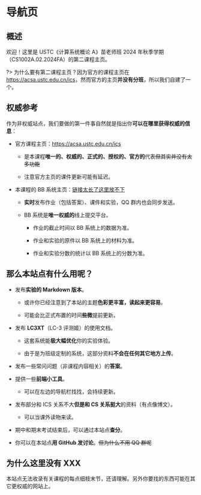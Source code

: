 # 导航页

## 概述

欢迎！这里是 USTC《计算系统概论 A》苗老师班 2024 年秋季学期（CS1002A.02.2024FA）的第二课程主页。

?> 为什么要有第二课程主页？因为官方的课程主页在 <https://acsa.ustc.edu.cn/ics>，然而官方的主页**并没有分班**，所以我们自建了一个。

## 权威参考

作为非权威站点，我们要做的第一件事自然就是指出你**可以在哪里获得权威的信息**：

- 官方课程主页：<https://acsa.ustc.edu.cn/ics>
  
  - 是本课程**唯一的、权威的、正式的、授权的、官方的**代表~~但其实并没有太多功能~~
  
  - 注意官方主页的课件更新可能有延迟。

- 本课程的 BB 系统主页：[链接太长了这里放不下](https://www.bb.ustc.edu.cn/webapps/blackboard/execute/launcher?type=Course&id=_26578_1)
  
  - **实时**发布作业（包括答案）、课件和实验，QQ 群内也会同步发送。
  
  - BB 系统是**唯一权威的**线上提交平台。
    
    - 作业的截止时间以 BB 系统上的数据为准。
    
    - 作业和实验的原件以 BB 系统上的材料为准。
    
    - 作业和实验分数的统计以 BB 系统上的分数为准。

## 那么本站点有什么用呢？

- 发布**实验的 Markdown 版本**。
  
  - 或许你已经注意到了本站的主题**色彩更丰富，读起来更容易**。
  
  - 可能会比正式布置的时间**些微**提前更新。

- 发布 **LC3XT**（LC-3 评测姬）的使用文档。
  
  - 这套系统能**极大幅优化**你的实验体验。
  
  - 由于是为班级定制的系统，这部分资料**不会在任何其它地方上传**。

- 发布一些常问问题（非课程内容相关）的**答案**。

- 提供一些**前端小工具**。
  
  - 可以在左边的导航栏找找，会持续更新。

- 发布部分和 ICS 关系不大**但是和 CS 关系挺大**的资料（有点像博文）。
  
  - 可以当课外读物来读。

- 期中和期末考试结束后，可以通过本站点**查分**。

- 你可以在本站点**用 GitHub 发讨论**。~~但为什么不用 QQ 群呢~~

## 为什么这里没有 XXX

本站点无法收录有关课程的每点细枝末节，还请理解。另外你要找的东西可能在其它更权威的网站上。